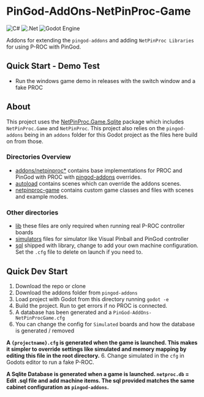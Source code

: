 # PinGod-AddOns-NetPinProc-Game
![C#](https://img.shields.io/badge/c%23-%23239120.svg?style=for-the-badge&logo=c-sharp&logoColor=white) ![.Net](https://img.shields.io/badge/.NET-5C2D91?style=for-the-badge&logo=.net&logoColor=white) ![Godot Engine](https://img.shields.io/badge/GODOT-%23FFFFFF.svg?style=for-the-badge&logo=godot-engine) 

Addons for extending the `pingod-addons` and adding `NetPinProc Libraries` for using P-ROC with PinGod.

## Quick Start - Demo Test
- Run the windows game demo in releases with the switch window and a fake PROC

## About
This project uses the [NetPinProc.Game.Sqlite](NetPinProc.Game.Sqlite) package which includes `NetPinProc.Game` and `NetPinProc`. 
This project also relies on the `pingod-addons` being in an `addons` folder for this Godot project as the files here build on from those.

### Directories Overview
- [addons/netpinproc*](addons) contains base implementations for PROC and PinGod with PROC with [pingod-addons](`https://github.com/FlippingFlips/pingod-addons`) overrides.
- [autoload](autoload) contains scenes which can override the addons scenes.
- [netpinproc-game](netpinproc-game) contains custom game classes and files with scenes and example modes.

### Other directories
- [lib](lib) these files are only required when running real P-ROC controller boards
- [simulators](simulators/visual-pinball) files for simulator like Visual Pinball and PinGod controller
- [sql](sql) shipped with library, change to add your own machine configuration.
Set the `.cfg` file to delete on launch if you need to.

## Quick Dev Start
1. Download the repo or clone
2. Download the addons folder from `pingod-addons`
3. Load project with Godot from this directory running `godot -e`
4. Build the project. Run to get errors if no PROC is connected.
5. A database has been generated and a `PinGod-AddOns-NetPinProcGame.cfg`
6. You can change the config for `Simulated` boards and how the database is generated / removed
  
  **A `{projectname}.cfg` is generated when the game is launched. This makes it simpler to override settings like simulated and memory mapping by editing this file in the root directory.**
6. Change simulated in the `cfg` in Godots editor to run a fake P-ROC.

  **A Sqlite Database is generated when a game is launched. `netproc.db` = Edit .sql file and add machine items. The sql provided matches the same cabinet configuration as `pingod-addons`.**
